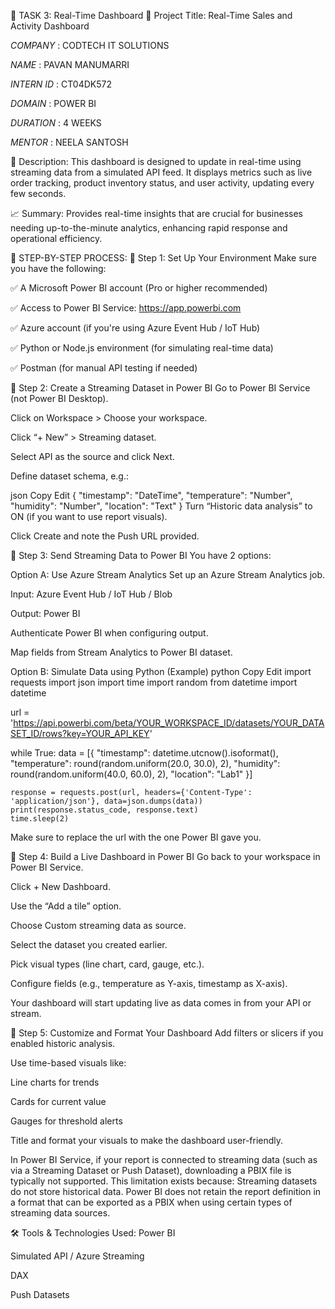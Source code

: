 🔹 TASK 3: Real-Time Dashboard
📌 Project Title:
Real-Time Sales and Activity Dashboard


*COMPANY* : CODTECH IT SOLUTIONS

*NAME* : PAVAN MANUMARRI

*INTERN ID* : CT04DK572

*DOMAIN* : POWER BI

*DURATION* : 4 WEEKS

*MENTOR* : NEELA SANTOSH


📄 Description:
This dashboard is designed to update in real-time using streaming data from a simulated API feed. It displays metrics such as live order tracking, product inventory status, and user activity, updating every few seconds.

📈 Summary:
Provides real-time insights that are crucial for businesses needing up-to-the-minute analytics, enhancing rapid response and operational efficiency.

📌 STEP-BY-STEP PROCESS:
🔹 Step 1: Set Up Your Environment
Make sure you have the following:

✅ A Microsoft Power BI account (Pro or higher recommended)

✅ Access to Power BI Service: https://app.powerbi.com

✅ Azure account (if you're using Azure Event Hub / IoT Hub)

✅ Python or Node.js environment (for simulating real-time data)

✅ Postman (for manual API testing if needed)

🔹 Step 2: Create a Streaming Dataset in Power BI
Go to Power BI Service (not Power BI Desktop).

Click on Workspace > Choose your workspace.

Click “+ New” > Streaming dataset.

Select API as the source and click Next.

Define dataset schema, e.g.:

json
Copy
Edit
{
  "timestamp": "DateTime",
  "temperature": "Number",
  "humidity": "Number",
  "location": "Text"
}
Turn “Historic data analysis” to ON (if you want to use report visuals).

Click Create and note the Push URL provided.

🔹 Step 3: Send Streaming Data to Power BI
You have 2 options:

Option A: Use Azure Stream Analytics
Set up an Azure Stream Analytics job.

Input: Azure Event Hub / IoT Hub / Blob

Output: Power BI

Authenticate Power BI when configuring output.

Map fields from Stream Analytics to Power BI dataset.

Option B: Simulate Data using Python (Example)
python
Copy
Edit
import requests
import json
import time
import random
from datetime import datetime

url = 'https://api.powerbi.com/beta/YOUR_WORKSPACE_ID/datasets/YOUR_DATASET_ID/rows?key=YOUR_API_KEY'

while True:
    data = [{
        "timestamp": datetime.utcnow().isoformat(),
        "temperature": round(random.uniform(20.0, 30.0), 2),
        "humidity": round(random.uniform(40.0, 60.0), 2),
        "location": "Lab1"
    }]
    
    response = requests.post(url, headers={'Content-Type': 'application/json'}, data=json.dumps(data))
    print(response.status_code, response.text)
    time.sleep(2)
Make sure to replace the url with the one Power BI gave you.

🔹 Step 4: Build a Live Dashboard in Power BI
Go back to your workspace in Power BI Service.

Click + New Dashboard.

Use the “Add a tile” option.

Choose Custom streaming data as source.

Select the dataset you created earlier.

Pick visual types (line chart, card, gauge, etc.).

Configure fields (e.g., temperature as Y-axis, timestamp as X-axis).

Your dashboard will start updating live as data comes in from your API or stream.

🔹 Step 5: Customize and Format Your Dashboard
Add filters or slicers if you enabled historic analysis.

Use time-based visuals like:

Line charts for trends

Cards for current value

Gauges for threshold alerts

Title and format your visuals to make the dashboard user-friendly.

In Power BI Service, if your report is connected to streaming data (such as via a Streaming Dataset or Push Dataset), downloading a PBIX file is typically not supported. This limitation exists because:
Streaming datasets do not store historical data.
Power BI does not retain the report definition in a format that can be exported as a PBIX when using certain types of streaming data sources.

🛠️ Tools & Technologies Used:
Power BI

Simulated API / Azure Streaming

DAX

Push Datasets

